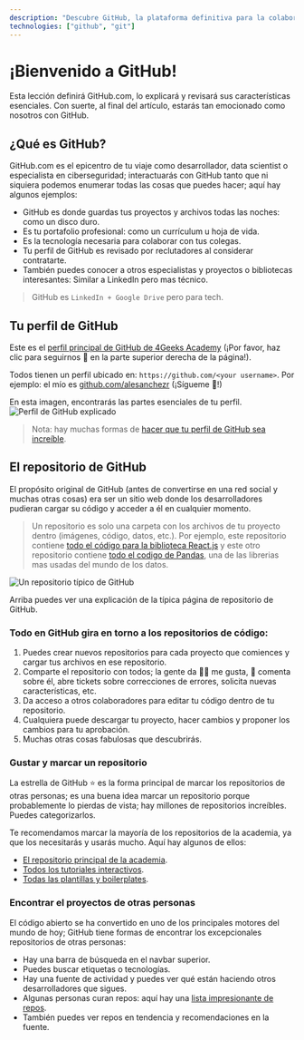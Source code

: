 ```yaml
---
description: "Descubre GitHub, la plataforma definitiva para la colaboración en código y la gestión de proyectos. Aprende a crear tu perfil y a conectar con la comunidad tecnológica." 
technologies: ["github", "git"]
---
```


# ¡Bienvenido a GitHub!

Esta lección definirá GitHub.com, lo explicará y revisará sus características esenciales. Con suerte, al final del artículo, estarás tan emocionado como nosotros con GitHub.

## ¿Qué es GitHub?

GitHub.com es el epicentro de tu viaje como desarrollador, data scientist o especialista en ciberseguridad; interactuarás con GitHub tanto que ni siquiera podemos enumerar todas las cosas que puedes hacer; aquí hay algunos ejemplos:

- GitHub es donde guardas tus proyectos y archivos todas las noches: como un disco duro.
- Es tu portafolio profesional: como un currículum u hoja de vida.
- Es la tecnología necesaria para colaborar con tus colegas.
- Tu perfil de GitHub es revisado por reclutadores al considerar contratarte.
- También puedes conocer a otros especialistas y proyectos o bibliotecas interesantes: Similar a LinkedIn pero mas técnico.

> GitHub es `LinkedIn + Google Drive` pero para tech.

## Tu perfil de GitHub

Este es el [perfil principal de GitHub de 4Geeks Academy](https://github.com/4geeksacademy/) (¡Por favor, haz clic para seguirnos 🙂 en la parte superior derecha de la página!).

Todos tienen un perfil ubicado en: `https://github.com/<your username>`.
Por ejemplo: el mío es [github.com/alesanchezr](https://github.com/alesanchezr) (¡Sígueme 🙂!)

En esta imagen, encontrarás las partes esenciales de tu perfil.
![Perfil de GitHub explicado](https://github.com/breatheco-de/content/blob/master/src/assets/images/github-profile.png?raw=true)

> Nota: hay muchas formas de [hacer que tu perfil de GitHub sea increíble](https://4geeks.com/es/lesson/building-your-github-profile-and-reputation-es).

## El repositorio de GitHub

El propósito original de GitHub (antes de convertirse en una red social y muchas otras cosas) era ser un sitio web donde los desarrolladores pudieran cargar su código y acceder a él en cualquier momento.

> Un repositorio es solo una carpeta con los archivos de tu proyecto dentro (imágenes, código, datos, etc.). Por ejemplo, este repositorio contiene [todo el código para la biblioteca React.js](https://github.com/facebook/react) y este otro repositorio contiene [todo el codigo de Pandas](https://github.com/pandas-dev/pandas), una de las librerias mas usadas del mundo de los datos.

![Un repositorio típico de GitHub](https://raw.githubusercontent.com/breatheco-de/knowledge-base/main/images/breatheco-de-exercise-postcard-The-ideal-first-project-for-anyone-interested-in-practicing-HTML-CSS-with-a-real-life-example-.png)

Arriba puedes ver una explicación de la típica página de repositorio de GitHub.

### Todo en GitHub gira en torno a los repositorios de código:

1. Puedes crear nuevos repositorios para cada proyecto que comiences y cargar tus archivos en ese repositorio.
2. Comparte el repositorio con todos; la gente da 👍🏼 me gusta, 📣 comenta sobre él, abre tickets sobre correcciones de errores, solicita nuevas características, etc.
3. Da acceso a otros colaboradores para editar tu código dentro de tu repositorio.
4. Cualquiera puede descargar tu proyecto, hacer cambios y proponer los cambios para tu aprobación.
5. Muchas otras cosas fabulosas que descubrirás.

### Gustar y marcar un repositorio

La estrella de GitHub ⭐️ es la forma principal de marcar los repositorios de otras personas; es una buena idea marcar un repositorio porque probablemente lo pierdas de vista; hay millones de repositorios increíbles. Puedes categorizarlos.

Te recomendamos marcar la mayoría de los repositorios de la academia, ya que los necesitarás y usarás mucho. Aquí hay algunos de ellos:

- [El repositorio principal de la academia](https://github.com/4GeeksAcademy/About-4Geeks-Academy).
- [Todos los tutoriales interactivos](https://github.com/4GeeksAcademy/Interactive-Tutorials).
- [Todas las plantillas y boilerplates](https://github.com/4GeeksAcademy/Templates-Boilerplates).

### Encontrar el proyectos de otras personas

El código abierto se ha convertido en uno de los principales motores del mundo de hoy; GitHub tiene formas de encontrar los excepcionales repositorios de otras personas:

- Hay una barra de búsqueda en el navbar superior.
- Puedes buscar etiquetas o tecnologías.
- Hay una fuente de actividad y puedes ver qué están haciendo otros desarrolladores que sigues.
- Algunas personas curan repos: aquí hay una [lista impresionante de repos](https://github.com/topics/awesome).
- También puedes ver repos en tendencia y recomendaciones en la fuente.

